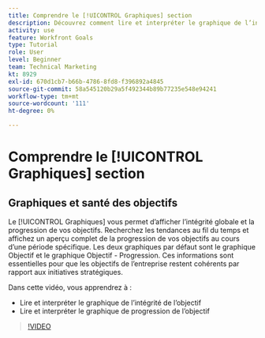 ```yaml
---
title: Comprendre le [!UICONTROL Graphiques] section
description: Découvrez comment lire et interpréter le graphique de l’intégrité des objectifs et le graphique de l’état d’avancement des objectifs dans les [!DNL Goals].
activity: use
feature: Workfront Goals
type: Tutorial
role: User
level: Beginner
team: Technical Marketing
kt: 8929
exl-id: 670d1cb7-b66b-4786-8fd8-f396892a4845
source-git-commit: 58a545120b29a5f492344b89b77235e548e94241
workflow-type: tm+mt
source-wordcount: '111'
ht-degree: 0%

---
```


# Comprendre le [!UICONTROL Graphiques] section

## Graphiques et santé des objectifs

Le [!UICONTROL Graphiques] vous permet d’afficher l’intégrité globale et la progression de vos objectifs. Recherchez les tendances au fil du temps et affichez un aperçu complet de la progression de vos objectifs au cours d’une période spécifique. Les deux graphiques par défaut sont le graphique Objectif et le graphique Objectif - Progression. Ces informations sont essentielles pour que les objectifs de l’entreprise restent cohérents par rapport aux initiatives stratégiques.

Dans cette vidéo, vous apprendrez à :

* Lire et interpréter le graphique de l’intégrité de l’objectif
* Lire et interpréter le graphique de progression de l’objectif

>[!VIDEO](https://video.tv.adobe.com/v/335201/?quality=12)
